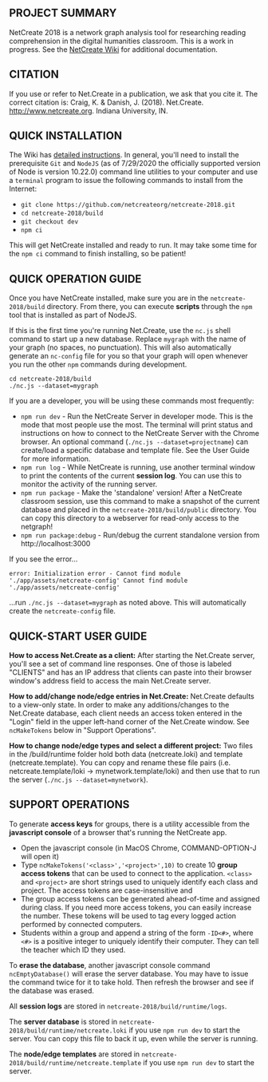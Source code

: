 ## PROJECT SUMMARY

NetCreate 2018 is a network graph analysis tool for researching reading comprehension in the digital humanities classroom. This is a work in progress. See the [NetCreate Wiki](https://github.com/netcreateorg/netcreate-2018/wiki) for additional documentation.

## CITATION

If you use or refer to Net.Create in a publication, we ask that you cite it. The correct citation is: Craig, K. & Danish, J. (2018). Net.Create. http://www.netcreate.org. Indiana University, IN.

## QUICK INSTALLATION

The Wiki has [detailed instructions](https://github.com/netcreateorg/netcreate-2018/wiki/Installation-Guide). In general, you'll need to install the prerequisite `Git` and `NodeJS` (as of 7/29/2020 the officially supported version of Node is version 10.22.0) command line utilities to your computer and use a `terminal` program to issue the following commands to install from the Internet:

* `git clone https://github.com/netcreateorg/netcreate-2018.git`
* `cd netcreate-2018/build`
* `git checkout dev`
* `npm ci`

This will get NetCreate installed and ready to run. It may take some time for the `npm ci` command to finish installing, so be patient!

## QUICK OPERATION GUIDE

Once you have NetCreate installed, make sure you are in the `netcreate-2018/build` directory. From there, you can execute **scripts** through the `npm` tool that is installed as part of NodeJS. 

If this is the first time you're running Net.Create, use the `nc.js` shell command to start up a new database.  Replace `mygraph` with the name of your graph (no spaces, no punctuation).  This will also automatically generate an `nc-config` file for you so that your graph will open whenever you run the other `npm` commands during development.
```
cd netcreate-2018/build
./nc.js --dataset=mygraph
```

If you are a developer, you will be using these commands most frequently:

* `npm run dev` - Run the NetCreate Server in developer mode. This is the mode that most people use the most. The terminal will print status and instructions on how to connect to the NetCreate Server with the Chrome browser. An optional command (`./nc.js --dataset=projectname`) can create/load a specific database and template file. See the User Guide for more information.
* `npm run log` - While NetCreate is running, use another terminal window to print the contents of the current **session log**. You can use this to monitor the activity of the running server.
* `npm run package` - Make the 'standalone' version! After a NetCreate classroom session, use this command to make a snapshot of the current database and placed in the `netcreate-2018/build/public` directory. You can copy this directory to a webserver for read-only access to the netgraph!
* `npm run package:debug` - Run/debug the current standalone version from http://localhost:3000

If you see the error...
```
error: Initialization error - Cannot find module './app/assets/netcreate-config' Cannot find module './app/assets/netcreate-config'
```
...run `./nc.js --dataset=mygraph` as noted above.  This will automatically create the `netcreate-config` file.

## QUICK-START USER GUIDE

**How to access Net.Create as a client:** After starting the Net.Create server, you'll see a set of command line responses. One of those is labeled "CLIENTS" and has an IP address that clients can paste into their browser window's address field to access the main Net.Create server.

**How to add/change node/edge entries in Net.Create:** Net.Create defaults to a view-only state. In order to make any additions/changes to the Net.Create database, each client needs an access token entered in the "Login" field in the upper left-hand corner of the Net.Create window. See `ncMakeTokens` below in "Support Operations".

**How to change node/edge types and select a different project:** Two files in the /build/runtime folder hold both data (netcreate.loki) and template (netcreate.template). You can copy and rename these file pairs (i.e. netcreate.template/loki -> mynetwork.template/loki) and then use that to run the server (`./nc.js --dataset=mynetwork`).

## SUPPORT OPERATIONS

To generate **access keys** for groups, there is a utility accessible from the **javascript console** of a browser that's running the NetCreate app. 

* Open the javascript console (in MacOS Chrome, COMMAND-OPTION-J will open it)
* Type `ncMakeTokens('<class>','<project>',10)` to create 10 **group access tokens** that can be used to connect to the application. `<class>` and `<project>` are short strings used to uniquely identify each class and project. The access tokens are case-insensitive and 
* The group access tokens can be generated ahead-of-time and assigned during class. If you need more access tokens, you can easily increase the number. These tokens will be used to tag every logged action performed by connected computers.
* Students within a group and append a string of the form `-ID<#>`, where `<#>` is a positive integer to uniquely identify their computer. They can tell the teacher which ID they used.

To **erase the database**, another javascript console command `ncEmptyDatabase()` will erase the server database. You may have to issue the command twice for it to take hold. Then refresh the browser and see if the database was erased.

All **session logs** are stored in `netcreate-2018/build/runtime/logs`.

The **server database** is stored in `netcreate-2018/build/runtime/netcreate.loki` if you use `npm run dev` to start the server. You can copy this file to back it up, even while the server is running.

The **node/edge templates** are stored in `netcreate-2018/build/runtime/netcreate.template` if you use `npm run dev` to start the server.




